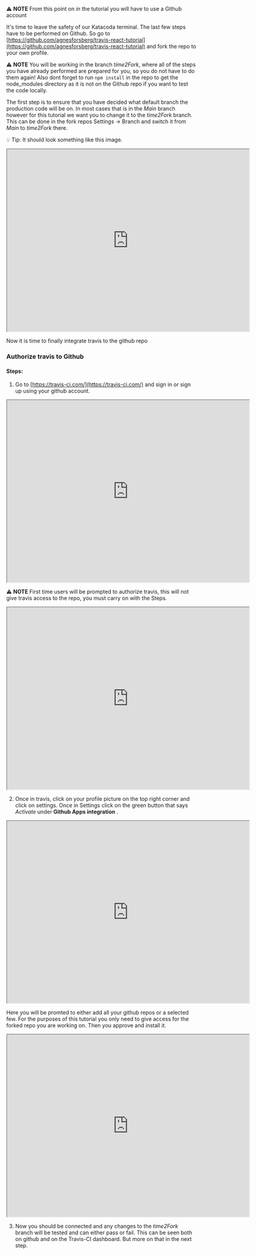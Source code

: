 ⚠ **NOTE** From this point on in the tutorial you will have to use a Github account


It's time to leave the safety of our Katacoda terminal. The last few steps have to be performed on Github. So go to [https://github.com/agnesforsberg/travis-react-tutorial](https://github.com/agnesforsberg/travis-react-tutorial) and fork the repo to your own profile.


⚠ **NOTE** You will be working in the branch *time2Fork*, where all of the steps you have already performed are prepared for you, so you do not have to do them again! Also dont forget to run `npm install` in the repo to get the node_modules directory as it is not on the Github repo if you want to test the code locally.

The first step is to ensure that you have decided what default branch the production code will be on. In most cases that is in the *Main* branch however for this tutorial we want you to change it to the *time2Fork* branch. This can be done in the fork repos Settings -> Branch and switch it from *Main* to *time2Fork* there. 

💡 Tip: It should look something like this image.  

<iframe src="https://drive.google.com/file/d/1BS7WPKchnht9xdq-pkLYfU7o3pOYgWIw/preview" width="640" height="480"></iframe>


Now it is time to finally integrate travis to the github repo

###  Authorize travis to Github


#### Steps: ####

1. Go to [https://travis-ci.com/](https://travis-ci.com/) and sign in or sign up using your github account.

<iframe src="https://drive.google.com/file/d/1CdlzKcS_-fU41h45Y5Pza4NerkVFyXLd/preview" width="640" height="480"></iframe>


⚠ **NOTE** First time users will be prompted to authorize travis, this will not give travis access to the repo, you must carry on with the Steps.

<iframe src="https://drive.google.com/file/d/1sv2kSAbJ5O6DZ2csTiytgGynJj4vOE9g/preview" width="640" height="480"></iframe>

2. Once in travis, click on your profile picture on the top right corner and click on settings. Once in Settings click on the green button that says *Activate* under **Github Apps integration** .

<iframe src="https://drive.google.com/file/d/1QiO5dGIlLmQVPIiZA-Eptyl0Ztm7pCNS/preview" width="640" height="480"></iframe>

Here you will be promted to either add all your github repos or a selected few. For the purposes of this tutorial you only need to give access for the forked repo you are working on. Then you approve and install it.

<iframe src="https://drive.google.com/file/d/1k_hAsKi2HNKpOkQZez0iszXDO-MKoOIB/preview" width="640" height="480"></iframe>

3. Now you should be connected and any changes to the *time2Fork* branch will be tested and can either pass or fail. This can be seen both on github and on the Travis-CI dashboard. But more on that in the next step.

